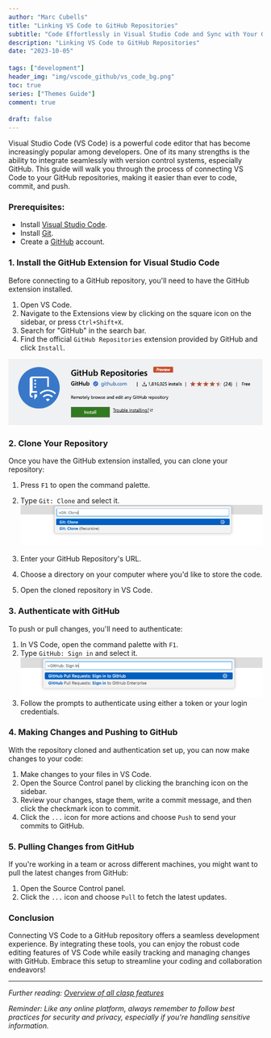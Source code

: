 ```yaml
---
author: "Marc Cubells"
title: "Linking VS Code to GitHub Repositories"
subtitle: "Code Effortlessly in Visual Studio Code and Sync with Your GitHub Repositories"
description: "Linking VS Code to GitHub Repositories"
date: "2023-10-05"

tags: ["development"]
header_img: "img/vscode_github/vs_code_bg.png"
toc: true
series: ["Themes Guide"]
comment: true

draft: false
---
```


Visual Studio Code (VS Code) is a powerful code editor that has become increasingly popular among developers. One of its many strengths is the ability to integrate seamlessly with version control systems, especially GitHub. This guide will walk you through the process of connecting VS Code to your GitHub repositories, making it easier than ever to code, commit, and push.

### **Prerequisites:**

- Install [Visual Studio Code](https://code.visualstudio.com/).
- Install [Git](https://git-scm.com/).
- Create a [GitHub](https://github.com/) account.
  
### **1. Install the GitHub Extension for Visual Studio Code**

Before connecting to a GitHub repository, you'll need to have the GitHub extension installed.

1. Open VS Code.
2. Navigate to the Extensions view by clicking on the square icon on the sidebar, or press `Ctrl+Shift+X`.
3. Search for "GitHub" in the search bar.
4. Find the official `GitHub Repositories` extension provided by GitHub and click `Install`.

![github_extension](github_extension.png)

### **2. Clone Your Repository**

Once you have the GitHub extension installed, you can clone your repository:

1. Press `F1` to open the command palette.
2. Type `Git: Clone` and select it.
![image](image.png)

3. Enter your GitHub Repository's URL.
4. Choose a directory on your computer where you'd like to store the code.
5. Open the cloned repository in VS Code.

### **3. Authenticate with GitHub**

To push or pull changes, you'll need to authenticate:

1. In VS Code, open the command palette with `F1`.
2. Type `GitHub: Sign in` and select it.
![image-1](image-1.png)
3. Follow the prompts to authenticate using either a token or your login credentials.

### **4. Making Changes and Pushing to GitHub**

With the repository cloned and authentication set up, you can now make changes to your code:

1. Make changes to your files in VS Code.
2. Open the Source Control panel by clicking the branching icon on the sidebar.
3. Review your changes, stage them, write a commit message, and then click the checkmark icon to commit.
4. Click the `...` icon for more actions and choose `Push` to send your commits to GitHub.

### **5. Pulling Changes from GitHub**

If you're working in a team or across different machines, you might want to pull the latest changes from GitHub:

1. Open the Source Control panel.
2. Click the `...` icon and choose `Pull` to fetch the latest updates.

### **Conclusion**

Connecting VS Code to a GitHub repository offers a seamless development experience. By integrating these tools, you can enjoy the robust code editing features of VS Code while easily tracking and managing changes with GitHub. Embrace this setup to streamline your coding and collaboration endeavors!

---

_Further reading: [Overview of all clasp features](https://developers.google.com/apps-script/guides/clasp)_

_Reminder: Like any online platform, always remember to follow best practices for security and privacy, especially if you're handling sensitive information._
